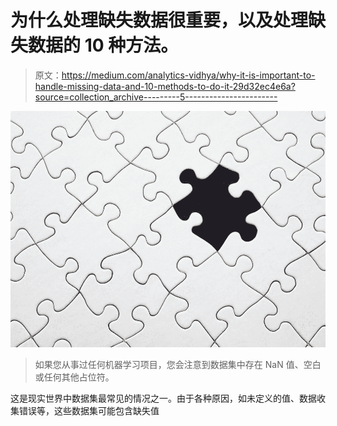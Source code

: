 # 为什么处理缺失数据很重要，以及处理缺失数据的 10 种方法。

> 原文：<https://medium.com/analytics-vidhya/why-it-is-important-to-handle-missing-data-and-10-methods-to-do-it-29d32ec4e6a?source=collection_archive---------5----------------------->

![](img/22bdec6bc5b6c937ff2619697890dc02.png)

> 如果您从事过任何机器学习项目，您会注意到数据集中存在 NaN 值、空白或任何其他占位符。

这是现实世界中数据集最常见的情况之一。由于各种原因，如未定义的值、数据收集错误等，这些数据集可能包含缺失值